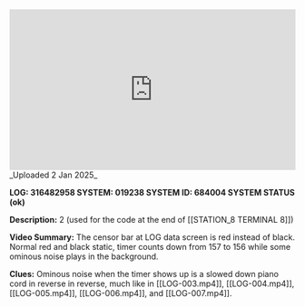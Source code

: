 
<iframe 
  src="https://drive.google.com/file/d/1aRjAt2KW5Gd4gXbXyNYiONRE_rJEoRUL/preview" 
  style="width:100%; aspect-ratio:16/9; border:0;"
  allowfullscreen>
</iframe>
_Uploaded 2 Jan 2025_

**LOG: 316482958 
SYSTEM: 019238 
SYSTEM ID: 684004 
SYSTEM STATUS (ok)**

**Description:** 2 (used for the code at the end of [[STATION_8 TERMINAL 8]])

**Video Summary:** The censor bar at LOG data screen is red instead of black. Normal red and black static, timer counts down from 157 to 156 while some ominous noise plays in the background.

**Clues:** Ominous noise when the timer shows up is a slowed down piano cord in reverse in reverse, much like in [[LOG-003.mp4]], [[LOG-004.mp4]], [[LOG-005.mp4]], [[LOG-006.mp4]], and [[LOG-007.mp4]].